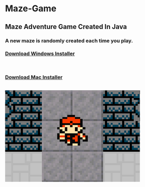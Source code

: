 # Maze-Game

<h2>
Maze Adventure Game Created In Java
</h2>
<h3>A new maze is randomly created each time you play.</h3>

<h3><a href="https://github.com/groeneveldwoodstock/Maze-Game/blob/main/MazeGameSetup.exe" target="_blank" rel="noopener noreferrer">Download Windows Installer</a></h3>
<br>
<h3><a href="https://drive.google.com/file/d/1-le6kog8JK_78V9PNtdkh7kDRWhx9t_M/view?usp=sharing" target="_blank" rel="noopener noreferrer">Download Mac Installer</a></h3>
<br>


<img src="https://github.com/groeneveldwoodstock/Maze-Game/blob/main/cover.png" alt="game image">
  </body>
